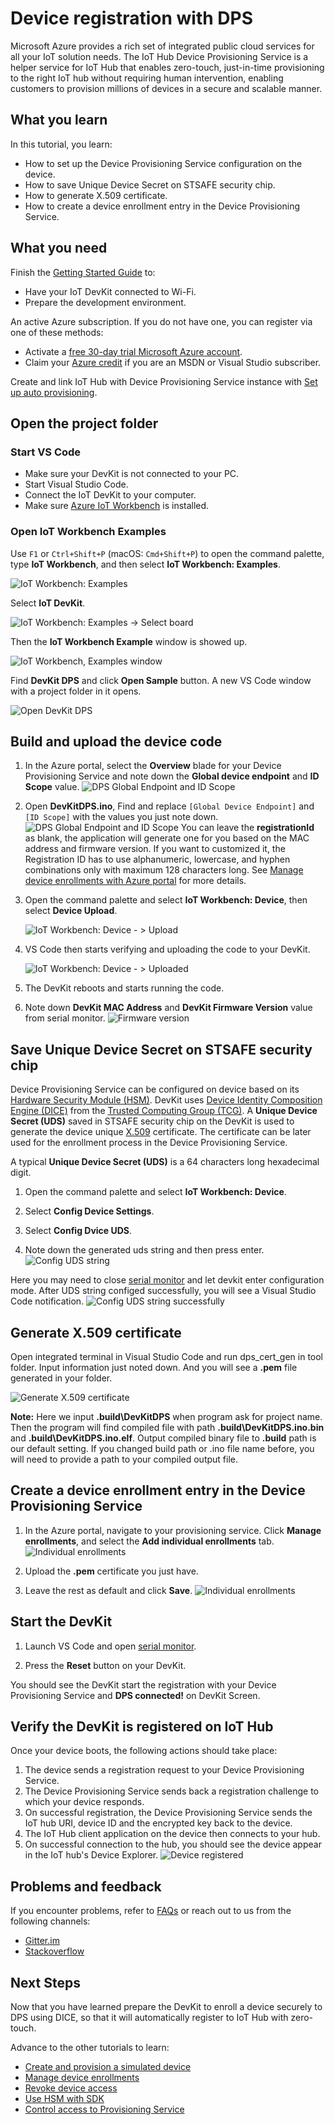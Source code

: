 # Device registration with DPS

Microsoft Azure provides a rich set of integrated public cloud services for all your IoT solution needs. The IoT Hub Device Provisioning Service is a helper service for IoT Hub that enables zero-touch, just-in-time provisioning to the right IoT hub without requiring human intervention, enabling customers to provision millions of devices in a secure and scalable manner.

## What you learn

In this tutorial, you learn:
- How to set up the Device Provisioning Service configuration on the device.
- How to save Unique Device Secret on STSAFE security chip.
- How to generate X.509 certificate.
- How to create a device enrollment entry in the Device Provisioning Service.

## What you need

Finish the [Getting Started Guide](./devkit-get-started.md) to:

* Have your IoT DevKit connected to Wi-Fi.
* Prepare the development environment.

An active Azure subscription. If you do not have one, you can register via one of these methods:

* Activate a [free 30-day trial Microsoft Azure account](https://azure.microsoft.com/free/).
* Claim your [Azure credit](https://azure.microsoft.com/pricing/member-offers/msdn-benefits-details/) if you are an MSDN or Visual Studio subscriber.

Create and link IoT Hub with Device Provisioning Service instance with [Set up auto provisioning](https://docs.microsoft.com/en-us/azure/iot-dps/quick-setup-auto-provision).

## Open the project folder

### Start VS Code

* Make sure your DevKit is not connected to your PC.
* Start Visual Studio Code.
* Connect the IoT DevKit to your computer.
* Make sure [Azure IoT Workbench](https://marketplace.visualstudio.com/items?itemName=vsciot-vscode.vscode-iot-workbench) is installed.

### Open IoT Workbench Examples

Use `F1` or `Ctrl+Shift+P` (macOS: `Cmd+Shift+P`) to open the command palette, type **IoT Workbench**, and then select **IoT Workbench: Examples**.

![IoT Workbench: Examples](media/iot-workbench-examples-cmd.png)

Select **IoT DevKit**.

![IoT Workbench: Examples -> Select board](media/iot-workbench-examples-board.png)

Then the **IoT Workbench Example** window is showed up.

![IoT Workbench, Examples window](media/iot-workbench-examples.png)

Find **DevKit DPS** and click **Open Sample** button. A new VS Code window with a project folder in it opens.

![Open DevKit DPS](media/devkit-dps/open-sample.png)

## Build and upload the device code

1. In the Azure portal, select the **Overview** blade for your Device Provisioning Service and note down the **Global device endpoint** and **ID Scope** value.
  ![DPS Global Endpoint and ID Scope](media/devkit-dps/copy-endpoint.png)


2. Open **DevKitDPS.ino**, Find and replace `[Global Device Endpoint]` and `[ID Scope]` with the values you just note down.
  ![DPS Global Endpoint and ID Scope](media/devkit-dps/paste-endpoint.png)
  You can leave the **registrationId** as blank, the application will generate one for you based on the MAC address and firmware version. If you want to customized it, the Registration ID has to use alphanumeric, lowercase, and hyphen combinations only with maximum 128 characters long. See [Manage device enrollments with Azure portal](https://docs.microsoft.com/en-us/azure/iot-dps/how-to-manage-enrollments) for more details.

3. Open the command palette and select **IoT Workbench: Device**, then select **Device Upload**. 

	![IoT Workbench: Device - > Upload](media/iot-workbench-device-upload.png)

4. VS Code then starts verifying and uploading the code to your DevKit.

	![IoT Workbench: Device - > Uploaded](media/devkit-dps/device-uploaded.png)

5. The DevKit reboots and starts running the code.

6. Note down **DevKit MAC Address** and **DevKit Firmware Version** value from serial monitor.
  ![Firmware version](media/devkit-dps/copy-mac-address.png)

## Save Unique Device Secret on STSAFE security chip

Device Provisioning Service can be configured on device based on its [Hardware Security Module (HSM)](https://azure.microsoft.com/en-us/blog/azure-iot-supports-new-security-hardware-to-strengthen-iot-security/). DevKit uses [Device Identity Composition Engine (DICE)](https://trustedcomputinggroup.org/wp-content/uploads/Foundational-Trust-for-IOT-and-Resource-Constrained-Devices.pdf) from the [Trusted Computing Group (TCG)](https://trustedcomputinggroup.org). A **Unique Device Secret (UDS)** saved in STSAFE security chip on the DevKit is used to generate the device unique [X.509](https://docs.microsoft.com/en-us/azure/iot-dps/tutorial-set-up-device#select-a-hardware-security-module) certificate. The certificate can be later used for the enrollment process in the Device Provisioning Service.

A typical **Unique Device Secret (UDS)** is a 64 characters long hexadecimal digit.

1. Open the command palette and select **IoT Workbench: Device**.

2. Select **Config Device Settings**.

3. Select **Config Dvice UDS**.

4. Note down the generated uds string and then press enter.
![Config UDS string](media/devkit-dps/config-uds-string.png)

Here you may need to close [serial monitor](./devkit-get-started.md/#Serial_monitor_usage) and let devkit enter configuration mode. After UDS string configed successfully, you will see a Visual Studio Code notification.
![Config UDS string successfully](media/devkit-dps/config-uds-string-notification.png)

## Generate X.509 certificate

Open integrated terminal in Visual Studio Code and run dps_cert_gen in tool folder. Input information just noted down. And you will see a **.pem** file generated in your folder.

![Generate X.509 certificate](media/devkit-dps/generate-cert.png)

**Note:** Here we input **.build\DevKitDPS** when program ask for project name. Then the program will find compiled file with path **.build\DevKitDPS.ino.bin** and **.build\DevKitDPS.ino.elf**. Output compiled binary file to **.build** path is our default setting. If you changed build path or .ino file name before, you will need to provide a path to your compiled output file.

## Create a device enrollment entry in the Device Provisioning Service

1. In the Azure portal, navigate to your provisioning service. Click **Manage enrollments**, and select the **Add individual enrollments** tab.
  ![Individual enrollments](media/devkit-dps/add-enrollment.png)

2. Upload the **.pem** certificate you just have.

3. Leave the rest as default and click **Save**.
  ![Individual enrollments](media/devkit-dps/add-enrollment-2.png)

## Start the DevKit

1. Launch VS Code and open [serial monitor](./devkit-get-started.md/#Serial_monitor_usage).

2. Press the **Reset** button on your DevKit.

You should see the DevKit start the registration with your Device Provisioning Service and **DPS connected!** on DevKit Screen.

## Verify the DevKit is registered on IoT Hub

Once your device boots, the following actions should take place:

1. The device sends a registration request to your Device Provisioning Service.
2. The Device Provisioning Service sends back a registration challenge to which your device responds.
3. On successful registration, the Device Provisioning Service sends the IoT hub URI, device ID and the encrypted key back to the device.
4. The IoT Hub client application on the device then connects to your hub.
5. On successful connection to the hub, you should see the device appear in the IoT hub's Device Explorer.
  ![Device registered](media/devkit-dps/device-registered.png)

## Problems and feedback

If you encounter problems, refer to [FAQs](https://microsoft.github.io/azure-iot-developer-kit/docs/faq/) or reach out to us from the following channels:

* [Gitter.im](http://gitter.im/Microsoft/azure-iot-developer-kit)
* [Stackoverflow](https://stackoverflow.com/questions/tagged/iot-devkit)

## Next Steps

Now that you have learned prepare the DevKit to enroll a device securely to DPS using DICE, so that it will automatically register to IoT Hub with zero-touch.

Advance to the other tutorials to learn:

* [Create and provision a simulated device](https://docs.microsoft.com/en-us/azure/iot-dps/quick-create-simulated-device)
* [Manage device enrollments](https://docs.microsoft.com/en-us/azure/iot-dps/how-to-manage-enrollments)
* [Revoke device access](https://docs.microsoft.com/en-us/azure/iot-dps/how-to-revoke-device-access-portal)
* [Use HSM with SDK](https://docs.microsoft.com/en-us/azure/iot-dps/how-to-revoke-device-access-portal)
* [Control access to Provisioning Service](https://docs.microsoft.com/en-us/azure/iot-dps/how-to-control-access)
